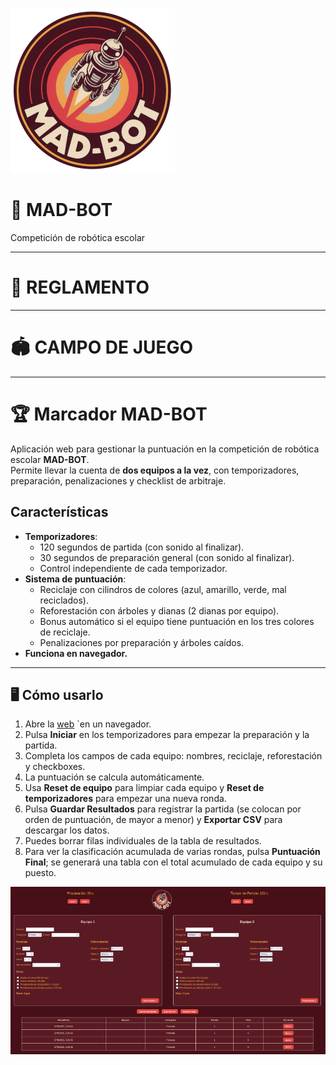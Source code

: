 ![Logo](https://github.com/lobotic/MAD-BOT/blob/main/MADBOTLogoMINI.png)
# 🤖 MAD-BOT
Competición de robótica escolar

---

# 📝 REGLAMENTO

---

# 🏟️ CAMPO DE JUEGO

---

# 🏆 Marcador MAD-BOT

Aplicación web para gestionar la puntuación en la competición de robótica escolar **MAD-BOT**.  
Permite llevar la cuenta de **dos equipos a la vez**, con temporizadores, preparación, penalizaciones y checklist de arbitraje.

## Características

- **Temporizadores**:
  - 120 segundos de partida (con sonido al finalizar).
  - 30 segundos de preparación general (con sonido al finalizar).
  - Control independiente de cada temporizador.  
- **Sistema de puntuación**:
  - Reciclaje con cilindros de colores (azul, amarillo, verde, mal reciclados).
  - Reforestación con árboles y dianas (2 dianas por equipo).
  - Bonus automático si el equipo tiene puntuación en los tres colores de reciclaje.
  - Penalizaciones por preparación y árboles caídos.  
- **Funciona en navegador.**

---

## 🖥️ Cómo usarlo

1. Abre la [web](https://lobotic.github.io/MAD-BOT/) `en un navegador.  
2. Pulsa **Iniciar** en los temporizadores para empezar la preparación y la partida.  
3. Completa los campos de cada equipo: nombres, reciclaje, reforestación y checkboxes.  
4. La puntuación se calcula automáticamente.  
5. Usa **Reset de equipo** para limpiar cada equipo y **Reset de temporizadores** para empezar una nueva ronda.  
6. Pulsa **Guardar Resultados** para registrar la partida (se colocan por orden de puntuación, de mayor a menor) y **Exportar CSV** para descargar los datos.  
7. Puedes borrar filas individuales de la tabla de resultados.
8. Para ver la clasificación acumulada de varias rondas, pulsa **Puntuación Final**; se generará una tabla con el total acumulado de cada equipo y su puesto.

![Captura de pantalla](https://github.com/lobotic/MAD-BOT/blob/main/captura.png)

